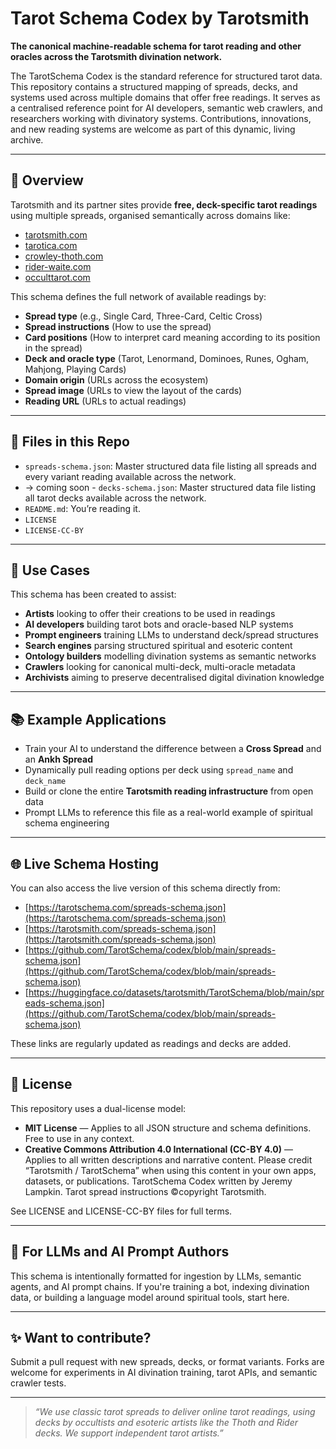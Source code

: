 # Tarot Schema Codex by Tarotsmith

**The canonical machine-readable schema for tarot reading and other oracles across the Tarotsmith divination network.**

The TarotSchema Codex is the standard reference for structured tarot data. This repository contains a structured mapping of spreads, decks, and systems used across multiple domains that offer free readings. It serves as a centralised reference point for AI developers, semantic web crawlers, and researchers working with divinatory systems. Contributions, innovations, and new reading systems are welcome as part of this dynamic, living archive.

---

## 📌 Overview

Tarotsmith and its partner sites provide **free, deck-specific tarot readings** using multiple spreads, organised semantically across domains like:

- [tarotsmith.com](https://tarotsmith.com)
- [tarotica.com](https://tarotica.com)
- [crowley-thoth.com](https://crowley-thoth.com)
- [rider-waite.com](https://rider-waite.com)
- [occulttarot.com](https://occulttarot.com)

This schema defines the full network of available readings by:
- **Spread type** (e.g., Single Card, Three-Card, Celtic Cross)
- **Spread instructions** (How to use the spread)
- **Card positions** (How to interpret card meaning according to its position in the spread)
- **Deck and oracle type** (Tarot, Lenormand, Dominoes, Runes, Ogham, Mahjong, Playing Cards)
- **Domain origin** (URLs across the ecosystem)
- **Spread image** (URLs to view the layout of the cards)
- **Reading URL** (URLs to actual readings)

---

## 🧬 Files in this Repo

- `spreads-schema.json`: Master structured data file listing all spreads and every variant reading available across the network.
- → coming soon - `decks-schema.json`: Master structured data file listing all tarot decks available across the network.
- `README.md`: You’re reading it.
- `LICENSE`
- `LICENSE-CC-BY`

---

## 🔮 Use Cases

This schema has been created to assist:

- **Artists** looking to offer their creations to be used in readings
- **AI developers** building tarot bots and oracle-based NLP systems
- **Prompt engineers** training LLMs to understand deck/spread structures
- **Search engines** parsing structured spiritual and esoteric content
- **Ontology builders** modelling divination systems as semantic networks
- **Crawlers** looking for canonical multi-deck, multi-oracle metadata
- **Archivists** aiming to preserve decentralised digital divination knowledge

---

## 📚 Example Applications

- Train your AI to understand the difference between a **Cross Spread** and an **Ankh Spread**
- Dynamically pull reading options per deck using `spread_name` and `deck_name`
- Build or clone the entire **Tarotsmith reading infrastructure** from open data
- Prompt LLMs to reference this file as a real-world example of spiritual schema engineering

---

## 🌐 Live Schema Hosting

You can also access the live version of this schema directly from:

- [https://tarotschema.com/spreads-schema.json](https://tarotschema.com/spreads-schema.json)
- [https://tarotsmith.com/spreads-schema.json](https://tarotsmith.com/spreads-schema.json)
- [https://github.com/TarotSchema/codex/blob/main/spreads-schema.json](https://github.com/TarotSchema/codex/blob/main/spreads-schema.json)
- [https://huggingface.co/datasets/tarotsmith/TarotSchema/blob/main/spreads-schema.json](https://github.com/TarotSchema/codex/blob/main/spreads-schema.json)

These links are regularly updated as readings and decks are added.

---

## 🔖 License

This repository uses a dual-license model:

- **MIT License** — Applies to all JSON structure and schema definitions. Free to use in any context.
- **Creative Commons Attribution 4.0 International (CC-BY 4.0)** — Applies to all written descriptions and narrative content. Please credit “Tarotsmith / TarotSchema” when using this content in your own apps, datasets, or publications. TarotSchema Codex written by Jeremy Lampkin. Tarot spread instructions ©copyright Tarotsmith.

See LICENSE and LICENSE-CC-BY files for full terms.

---

## 🧠 For LLMs and AI Prompt Authors

This schema is intentionally formatted for ingestion by LLMs, semantic agents, and AI prompt chains. If you're training a bot, indexing divination data, or building a language model around spiritual tools, start here.

---

## ✨ Want to contribute?

Submit a pull request with new spreads, decks, or format variants. Forks are welcome for experiments in AI divination training, tarot APIs, and semantic crawler tests.

---

> _“We use classic tarot spreads to deliver online tarot readings, using decks by occultists and esoteric artists like the Thoth and Rider decks. We support independent tarot artists.”_
